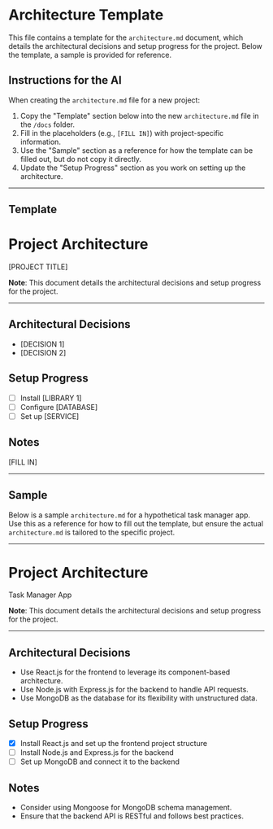 # Architecture Template

This file contains a template for the `architecture.md` document, which details the architectural decisions and setup progress for the project. Below the template, a sample is provided for reference.

## Instructions for the AI

When creating the `architecture.md` file for a new project:

1. Copy the "Template" section below into the new `architecture.md` file in the `/docs` folder.
2. Fill in the placeholders (e.g., `[FILL IN]`) with project-specific information.
3. Use the "Sample" section as a reference for how the template can be filled out, but do not copy it directly.
4. Update the "Setup Progress" section as you work on setting up the architecture.

---

## Template

# Project Architecture

[PROJECT TITLE]

**Note**: This document details the architectural decisions and setup progress for the project.

---

## Architectural Decisions

<!-- AI: List the key architectural choices, such as stacks, libraries, databases, etc. -->

- [DECISION 1]
- [DECISION 2]

## Setup Progress

<!-- AI: Use this section to log the setup steps, marking them as [ ] to do or [x] done -->

- [ ] Install [LIBRARY 1]
- [ ] Configure [DATABASE]
- [ ] Set up [SERVICE]

## Notes

<!-- AI: Add any additional notes or considerations -->

[FILL IN]

---

## Sample

Below is a sample `architecture.md` for a hypothetical task manager app. Use this as a reference for how to fill out the template, but ensure the actual `architecture.md` is tailored to the specific project.

---

# Project Architecture

Task Manager App

**Note**: This document details the architectural decisions and setup progress for the project.

---

## Architectural Decisions

- Use React.js for the frontend to leverage its component-based architecture.
- Use Node.js with Express.js for the backend to handle API requests.
- Use MongoDB as the database for its flexibility with unstructured data.

## Setup Progress

- [x] Install React.js and set up the frontend project structure
- [ ] Install Node.js and Express.js for the backend
- [ ] Set up MongoDB and connect it to the backend

## Notes

- Consider using Mongoose for MongoDB schema management.
- Ensure that the backend API is RESTful and follows best practices.
